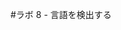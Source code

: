 ﻿---
lab:
    title: 'ラボ 8: ボットでの言語検出'
    module: 'モジュール 6: Cognitive Services をボットやエージェントと統合する'
---

#ラボ 8 - 言語を検出する


